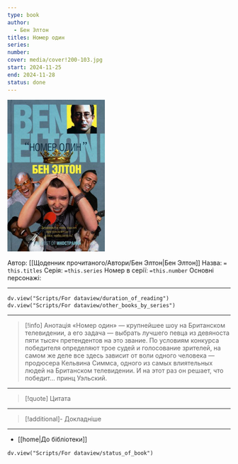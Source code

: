 ```yaml
---
type: book
author:
  - Бен Элтон
titles: Номер один
series:
number:
cover: media/cover!200-103.jpg
start: 2024-11-25
end: 2024-11-28
status: done
---
```

![cover|200](media/cover!200-103.jpg)

Автор: [[Щоденник прочитаного/Автори/Бен Элтон|Бен Элтон]]
Назва: `= this.titles`
Серія:  `=this.series`
Номер в серії: `=this.number`
Основні персонажі:

---
```dataviewjs
dv.view("Scripts/For dataview/duration_of_reading")
dv.view("Scripts/For dataview/other_books_by_series")
```

---
>[!info] Анотація
>«Номер один» — крупнейшее шоу на Британском телевидении, а его задача — выбрать лучшего певца из девяноста пяти тысяч претендентов на это звание. По условиям конкурса победителя определяют трое судей и голосование зрителей, на самом же деле все здесь зависит от воли одного человека — продюсера Кельвина Симмса, одного из самых влиятельных людей на Британском телевидении. И на этот раз он решает, что победит… принц Уэльский.

___

>[!quote] Цитата

---
>[!additional]- Докладніше

---

- [[home|До бібліотеки]]

```dataviewjs
dv.view("Scripts/For dataview/status_of_book")
```